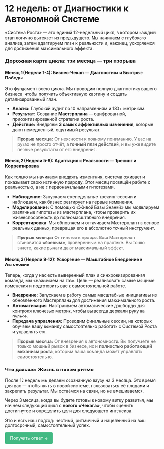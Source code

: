 # 12 недель: от Диагностики к Автономной Системе

«Система Роста» — это единый 12-недельный цикл, в котором каждый этап логично вытекает из предыдущего. Мы начинаем с глубокого анализа, затем адаптируем план к реальности и, наконец, ускоряемся для достижения максимального эффекта.

### Дорожная карта цикла: три месяца — три прорыва

#### Месяц 1 (Недели 1-4): **Бизнес-Чекап — Диагностика и Быстрые Победы**

Это фундамент всего цикла. Мы проводим полную диагностику вашего бизнеса, чтобы получить объективную картину и создать детализированный план.

*   **Анализ:** Глубокий аудит по 10 направлениям и 180+ метрикам.
*   **Результат:** Создание **Мастерплана** — оцифрованной, приоритизированной стратегии роста.
*   **Действие:** Внедряем **3 самых эффективных изменения**, которые дают немедленный, ощутимый результат.

> **Прорыв месяца:** От неясности к полному пониманию. У вас на руках не просто отчёт, а **точный план действий**, и вы уже видите первые результаты от его внедрения.

#### Месяц 2 (Недели 5-8): **Адаптация к Реальности — Трекинг и Корректировка**

Как только мы начинаем внедрять изменения, система оживает и показывает свою истинную природу. Этот месяц посвящён работе с реальностью, а не с первоначальными гипотезами.

*   **Наблюдение:** Запускаем еженедельные трекинг-сессии и наблюдаем, как бизнес реагирует на первые изменения.
*   **Моделирование:** С помощью «Живой Базы Знаний» мы моделируем различные гипотезы из Мастерплана, чтобы проверить их жизнеспособность до полномасштабного внедрения.
*   **Корректировка:** Мы обновляем и оттачиваем Мастерплан на основе реальных данных, превращая его в абсолютно точный инструмент.

> **Прорыв месяца:** От гипотез к правде. Ваш Мастерплан становится **«боевым»**, проверенным на практике. Вы точно знаете, какие рычаги дают максимальный эффект.

#### Месяц 3 (Недели 9-12): **Ускорение — Масштабное Внедрение и Автономия**

Теперь, когда у нас есть выверенный план и синхронизированная команда, мы «нажимаем на газ». Цель — реализовать самые мощные изменения и подготовить вас к самостоятельной работе.

*   **Внедрение:** Запускаем в работу самые масштабные инициативы из обновлённого Мастерплана для достижения максимального роста.
*   **Автоматизация:** Настраиваем автоматические дашборды для контроля ключевых метрик, чтобы вы всегда держали руку на пульсе.
*   **Передача управления:** Проводим финальные сессии, на которых обучаем вашу команду самостоятельно работать с Системой Роста и управлять ею.

> **Прорыв месяца:** От внедрения к автономности. Вы получаете не только мощный рывок в бизнесе, но и **полностью работающий механизм роста**, которым ваша команда может управлять самостоятельно.

### Что дальше: Жизнь в новом ритме

После 12 недель мы делаем осознанную паузу на 3 месяца. Это время для вас — чтобы жить в новой системе, пользоваться её плодами и закрепить результат. Мы остаёмся на связи, но не вмешиваемся.

Через 3 месяца, когда вы будете готовы к новому витку развития, мы начнём следующий цикл с **нового «Чекапа»**, чтобы оценить достигнутое и определить цели для следующего интенсива.

Это и есть наш подход: честный, ритмичный и нацеленный на ваш долгосрочный, самостоятельный успех. <br>

<div class="specs-button">
  <a href="/apply">Получить ответ →</a>
</div>

<style>
.specs-button a {
  display: inline-block;
  padding: 8px 16px;
  background-color: #42b983;
  color: white !important;
  text-decoration: none !important;
  border-radius: 4px;
  font-family: inherit;
  border: none;
  cursor: pointer;
  transition: background 0.2s;
  /* Новые важные свойства */
  -webkit-user-select: none;
  user-select: none;
  line-height: 1.5;
}

.specs-button a:hover {
  background-color: #33a06f;
  transform: translateY(-1px); /* Эффект нажатия */
}
</style>
